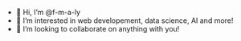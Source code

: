 - 👋 Hi, I’m @f-m-a-ly
- 👀 I’m interested in web developement, data science, AI and more!
- 💞️ I’m looking to collaborate on anything with you!

<!---
f-m-a-ly/f-m-a-ly is a ✨ special ✨ repository because its `README.md` (this file) appears on your GitHub profile.
You can click the Preview link to take a look at your changes.
--->
